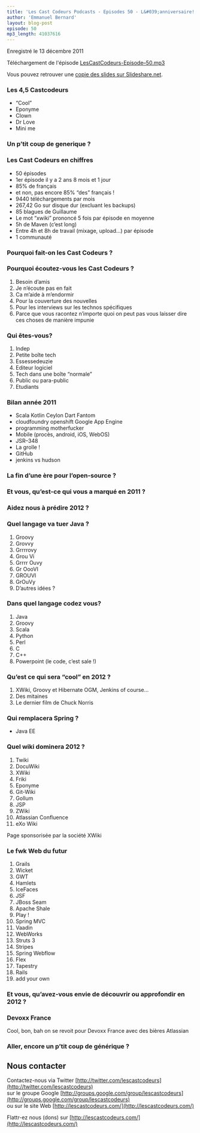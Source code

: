 ```yaml
---
title: 'Les Cast Codeurs Podcasts - Episodes 50 - L&#039;anniversaire!'
author: 'Emmanuel Bernard'
layout: blog-post
episode: 50
mp3_length: 41037616
---
```

Enregistré le 13 décembre 2011

Téléchargement de l'épisode [LesCastCodeurs-Episode–50.mp3](http://traffic.libsyn.com/lescastcodeurs/LesCastCodeurs-Episode-50.mp3)

Vous pouvez retrouver une [copie des slides sur Slideshare.net](http://www.slideshare.net/emmanuelbernard/50e-des-cast-codeurs).

### Les 4,5 Castcodeurs
- “Cool”
- Eponyme
- Clown
- Dr Love
- Mini me

### Un p’tit coup de generique ?

### Les Cast Codeurs en chiffres
- 50 épisodes
- 1er épisode il y a 2 ans 8 mois et 1 jour
- 85% de français
- et non, pas encore 85% “des” français !
- 9440 téléchargements par mois
- 267,42 Go sur disque dur (excluant les backups)
- 85 blagues de Guillaume
- Le mot “xwiki” prononcé 5 fois par épisode en moyenne
- 5h de Maven (c’est long)
- Entre 4h et 8h de travail (mixage, upload…) par épisode
- 1 communauté

### Pourquoi fait-on les Cast Codeurs ?

### Pourquoi écoutez-vous les Cast Codeurs ?
1. Besoin d’amis
2. Je n’écoute pas en fait
3. Ca m’aide à m’endormir
4. Pour la couverture des nouvelles
5. Pour les interviews sur les technos spécifiques
6. Parce que vous racontez n’importe quoi on peut pas vous laisser dire ces choses de manière impunie

### Qui êtes-vous?
1. Indep
2. Petite boîte tech
3. Essessedeuzie
4. Editeur logiciel
5. Tech dans une boîte “normale”
6. Public ou para-public
7. Etudiants

### Bilan année 2011
- Scala Kotlin Ceylon Dart Fantom
- cloudfoundry openshift Google App Engine
- programming motherfucker
- Mobile (procès, android, iOS, WebOS)
- JSR–348
- La grolle !
- GitHub
- jenkins vs hudson

### La fin d’une ère pour l’open-source ?

### Et vous, qu’est-ce qui vous a marqué en 2011 ?

### Aidez nous à prédire 2012 ?

### Quel langage va tuer Java ?
1. Groovy
2. Grovvy
3. Grrrrovy
4. Grou Vi
5. Grrrr Ouvy
6. Gr OooVI
7. GROUVI
8. GrOuVy
9. D’autres idées ?

### Dans quel langage codez vous?
1. Java
2. Groovy
3. Scala
4. Python
5. Perl
6. C
7. C++
8. Powerpoint (le code, c’est sale !)

### Qu’est ce qui sera “cool” en 2012 ?
1. XWiki, Groovy et Hibernate OGM, Jenkins of course…
2. Des mitaines
3. Le dernier film de Chuck Norris

### Qui remplacera Spring ?
- Java EE

### Quel wiki dominera 2012 ?
1. Twiki
2. DocuWiki
3. XWiki
4. Friki
5. Eponyme
6. Git-Wiki
7. Gollum
8. JSP
9. ZWiki
10. Atlassian Confluence
11. eXo Wiki

Page sponsorisée par la société XWiki

### Le fwk Web du futur
1. Grails
2. Wicket
3. GWT
4. Hamlets
5. IceFaces
6. JSF
7. JBoss Seam
8. Apache Shale
9. Play !
10. Spring MVC
11. Vaadin
12. WebWorks
13. Struts 3
14. Stripes
15. Spring Webflow
16. Flex
17. Tapestry
18. Rails
19. add your own

### Et vous, qu’avez-vous envie de découvrir ou approfondir en 2012 ?

### Devoxx France
Cool, bon, bah on se revoit pour Devoxx France avec des bières Atlassian

### Aller, encore un p’tit coup de générique ?

## Nous contacter
Contactez-nous via Twitter [http://twitter.com/lescastcodeurs](http://twitter.com/lescastcodeurs)  
sur le groupe Google [http://groups.google.com/group/lescastcodeurs](http://groups.google.com/group/lescastcodeurs)  
ou sur le site Web [http://lescastcodeurs.com/](http://lescastcodeurs.com/)

Flattr-ez nous (dons) sur [http://lescastcodeurs.com/](http://lescastcodeurs.com/)
